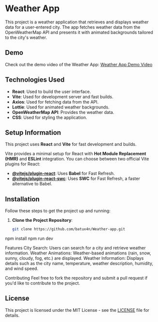 # Weather App

This project is a weather application that retrieves and displays weather data for a user-entered city. The app fetches weather data from the OpenWeatherMap API and presents it with animated backgrounds tailored to the city's weather.

## Demo

Check out the demo video of the Weather App:
[Weather App Demo Video](./Weather-app.mp4)

## Technologies Used

- **React**: Used to build the user interface.
- **Vite**: Used for development server and fast builds.
- **Axios**: Used for fetching data from the API.
- **Lottie**: Used for animated weather backgrounds.
- **OpenWeatherMap API**: Provides the weather data.
- **CSS**: Used for styling the application.

## Setup Information

This project uses **React** and **Vite** for fast development and builds.

Vite provides a minimal setup for React with **Hot Module Replacement (HMR)** and **ESLint** integration. You can choose between two official Vite plugins for React:

- **[@vitejs/plugin-react](https://github.com/vitejs/vite-plugin-react/blob/main/packages/plugin-react/README.md)**: Uses **Babel** for Fast Refresh.
- **[@vitejs/plugin-react-swc](https://github.com/vitejs/vite-plugin-react-swc)**: Uses **SWC** for Fast Refresh, a faster alternative to Babel.

## Installation

Follow these steps to get the project up and running:

1. **Clone the Project Repository**:
   ```bash
   git clone https://github.com/batux4n/Weather-app.git
npm install
npm run dev


Features
City Search: Users can search for a city and retrieve weather information.
Weather Animations: Weather-based animations (rain, snow, sunny, cloudy, fog, etc.) are displayed.
Weather Information: Displays details such as the city name, temperature, weather description, humidity, and wind speed.

Contributing
Feel free to fork the repository and submit a pull request if you'd like to contribute to the project.

## License
This project is licensed under the MIT License - see the [LICENSE](./LICENSE) file for details.

